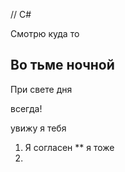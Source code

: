 // C#

Смотрю куда то 

## Во тьме ночной 

При свете дня 

всегда!

увижу я тебя

1. Я согласен ** я тоже
2. 

